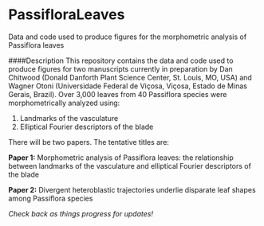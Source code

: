 # PassifloraLeaves
Data and code used to produce figures for the morphometric analysis of Passiflora leaves

####Description
This repository contains the data and code used to produce figures for two manuscripts currently in preparation by Dan Chitwood (Donald Danforth Plant Science Center, St. Louis, MO, USA) and Wagner Otoni (Universidade Federal de Viçosa, Viçosa, Estado de Minas Gerais, Brazil). Over 3,000 leaves from 40 Passiflora species were morphometrically analyzed using:

1. Landmarks of the vasculature
2. Elliptical Fourier descriptors of the blade

There will be two papers. The tentative titles are:

**Paper 1:** Morphometric analysis of Passiflora leaves: the relationship between landmarks of the vasculature and elliptical Fourier descriptors of the blade

**Paper 2:** Divergent heteroblastic trajectories underlie disparate leaf shapes among Passiflora species

*Check back as things progress for updates!*


